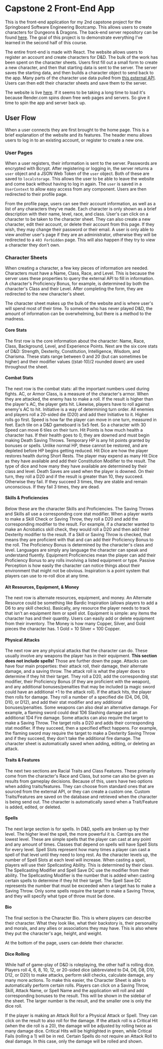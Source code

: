 # Capstone 2 Front-End App
This is the front-end application for my 2nd capstone project for the Springboard Software Engineering Bootcamp. This allows users to create characters for Dungeons & Dragons. The back-end server repository can be found [here](https://github.com/alocke8181/capstone2-server). The goal of this project is to demonstrate everything I've learned in the second half of this course.

The entire front-end is made with React. The website allows users to register an account and create characters for D&D. The bulk of the work has been spent on the character sheets. Users first fill out a small form to create a new character, and then that starting data is sent to the server. The server saves the starting data, and then builds a character object to send back to the app. Many parts of the character use data pulled from [this external API](https://www.dnd5eapi.co/). Users can then edit their character sheets and save them to the server.

The website is live [here](https://the-starting-tavern.onrender.com/). If it seems to be taking a long time to load it's because Render.com spins down free web pages and servers. So give it time to spin the app and server back up.

## User Flow
When a user connects they are first brought to the home page. This is a brief explanation of the website and its features. The header menu allows users to log in to an existing account, or register to create a new one.

### User Pages
When a user registers, their information is sent to the server. Passwords are encrypted with Bcrypt. After registering or logging in, the server returns a `user` object and a JSON Web Token of the `user` object. Both of these are saved to `localstorage`. This allows the user to be able to leave the website and come back without having to log in again. The `user` is saved in a `UserContext` to allow easy access from any component. Users are then redirected to their profile page.

From the profile page, users can see their account information, as well as a list of any characters they've made. Each character is only shown as a brief description with their name, level, race, and class. User's can click on a character to be taken to the character sheet. They can also create a new character, edit their account, or delete their account from this page. If they wish, they may change their password or their email. A user is only able to view another user's page if they are an administrator, otherwise they will be redirected to a `403 Forbidden` page. This will also happen if they try to view a character they don't own.


### Character Sheets
When creating a character, a few key pieces of information are needed. Characters must have a Name, Class, Race, and Level. This is because the server uses these properties to query the external API to fill in information. A character's Proficiency Bonus, for example, is determined by both the character's Class and their Level. After completing the form, they are redirected to the new character's sheet.

The character sheet makes up the bulk of the website and is where user's will spend most of their time. To someone who has never played D&D, the amount of information can be overwhelming, but there is a method to the madness. 

#### Core Stats
The first row is the core information about the character: Name, Race, Class, Background, Level, and Experience Points. Next are the six core stats of D&D: Strength, Dexterity, Constitution, Intelligence, Wisdom, and Charisma. These stats range between 0 and 20 (but can sometimes be higher) and their modifier values ((stat-10)/2 rounded down) are used throughout the sheet.

#### Combat Stats
The next row is the combat stats: all the important numbers used during fights. AC, or Armor Class, is a measure of the character's armor. When they are attacked, the enemy has to make a roll. If the result is higher than the player's AC, the player gets hit. Likewise, players have to roll against enemy's AC to hit. Initiative is a way of determining turn order. All enemies and players roll a 20-sided die (D20) and add their Initiative to it. Higher rolls go first. Speed is how far the player can move in one turn, measured in feet. Each tile on a D&D gameboard is 5x5 feet. So a character with 30 Speed can move 6 tiles on their turn. Hit Points is how much health a character has. If their health goes to 0, they are downed and must begin making Death Saving Throws. Temporary HP is any hit points granted by bonuses or spells. Unlike normal HP, these cannot be restored, and are depleted before HP begins getting reduced. Hit Dice are how the player restores health during Short Rests. The player may expend as many Hit Dice as they have available and add their Constitution Modifier to the result. The type of dice and how many they have available are determined by their class and level. Death Saves are used when the player is downed. On their turn, they roll a D20 and if the result is greater than 10, they succeed. Otherwise they fail. If they succeed 3 times, they are stable and remain unconscious. If they fail 3 times, they are dead.

#### Skills & Proficiencies
Below these are the character Skills and Proficiencies. The Saving Throws and Skills all use a corresponding core stat modifier. When a player wants to make a Skill Check or Saving Throw, they roll a D20 and add the corresponding modifier to the result. For example, if a character wanted to make an Acrobatics skill check, they would roll a D20 and then add their Dexterity modifier to the result. If a Skill or Saving Throw is checked, that means they are proficient with that and can add their Proficiency Bonus to the roll. The Proficiency Bonus is determined by the character's class and level. Languages are simply any language the character can speak and understand fluently. Equipment Proficiencies mean the player can add their Proficiency Bonus to any rolls involving a listed equipment or type. Passive Perception is how easily the character can notice things about their environment that might not be obvious. Inspiration is a point system that players can use to re-roll dice at any time.

#### Alt Resources, Equipment, & Money
The next row is alternate resources, equipment, and money. An Alternate Resource could be something like Bardic Inspiration (allows players to add a D6 to any skill checks). Basically, any resource the player needs to track that isn't an equipment item or spell slot. Equipment is simple: any items the character has and their quantity. Users can easily add or delete equipment from their inventory. The Money is how many Copper, Silver, and Gold pieces the character has. 1 Gold = 10 Silver = 100 Copper.

#### Physical Attacks
The next row are any physical attacks that the character can do. These usually involve any weapons the player has in their equipment. **This section does not include spells!** Those are further down the page. Attacks can have four main properties: their attack roll, their damage, their alternate damage, and a saving throw. The attack roll is what the player does to determine if they hit their target. They roll a D20, add the corresponding stat modifier, their Proficiency Bonus (if they are proficient with the weapon), and any additional bonuses/penalties that may be included (a magic sword could have an additional +1 to the attack roll). If the attack hits, the player then rolls for damage. They roll a number of a specified die (D4, D6, D8, D10, or D12), and add their stat modifier and any additional bonuses/penalties. Some weapons can also deal an alternative damage. For example, a flaming sword could deal 1D6 Slashing damage and an additional 1D4 Fire damage. Some attacks can also require the target to make a Saving Throw. The target rolls a D20 and adds their corresponding stat modifier. If they succeed, then a specified effect happens. For example, the flaming sword may require the target to make a Dexterity Saving Throw and if they succeed, they don't take the additional fire damage. The character sheet is automatically saved when adding, editing, or deleting an attack.

#### Traits & Features
The next two sections are Racial Traits and Class Features. These primarily come from the character's Race and Class, but some can also be given as results from gameplay decisions. Because of this, users have two options when adding traits/features. They can choose from standard ones that are sourced from the external API, or they can create a custom one. Custom Traits/Features are saved on the database and retrieved when the character is being send out. The character is automatically saved when a Trait/Feature is added, edited, or deleted.

#### Spells
The next large section is for spells. In D&D, spells are broken up by their level. The higher level the spell, the more powerful it is. Cantrips are the lowest level. These are simple spells that the player can cast at any point and any amount of times. Classes that depend on spells will have Spell Slots for every level. Spell Slots represent how many times a player can cast a spell of that level until they need to long rest. As the character levels up, the number of Spell Slots at each level will increase. When casting a spell, players will use their Spellcasting Ability. This is determined by their class. The Spellcasting Modifier and Spell Save DC use the modifier from their ability. The Spellcasting Modifier is the number that is added when casting certain spells to determine if they hit their target. The Spell Save DC represents the number that must be exceeded when a target has to make a Saving Throw. Only some spells require the target to make a Saving Throw, and they will specify what type of throw must be done.

#### Bio
The final section is the Character Bio. This is where players can describe their character. What they look like, what their backstory is, their personality and morals, and any allies or associations they may have. This is also where they put the character's age, height, and weight.

At the bottom of the page, users can delete their character.

#### Dice Rolling
While half of game-play of D&D is roleplaying, the other half is rolling dice. Players roll 4, 6, 8, 10, 12, or 20-sided dice (abbreviated to D4, D6, D8, D10, D12, or D20) to make attacks, perform skill checks, calculate damage, any many more actions. To make this easier, the Character Sheet is able to automatically perform certain rolls. Players can click on a Saving Throw, Skill, Attack Name, or Spell Name and the application will roll and add corresponding bonuses to the result. This will be shown in the sidebar of the sheet. The larger number is the result, and the smaller one is only the dice roll. 

If the player is making an Attack Roll for a Physical Attack or Spell. They can click on the result to also roll for the damage. If the attack roll is a Critical Hit (when the die roll is a 20), the damage will be adjusted by rolling twice as many damage dice. Critical Hits will be highlighted in green, while Critical Fails (rolling a 1) will be in red. Certain Spells do not require an Attack Roll to deal damage. In this case, only the damage will be rolled and shown.